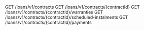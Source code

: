 GET	/loans/v1/contracts
GET	/loans/v1/contracts/{contractId}
GET	​/loans/v1/contracts​/{contractId}​/warranties
GET	/loans/v1/contracts/{contractId}/scheduled-instalments
GET	/loans/v1/contracts/{contractId}/payments
